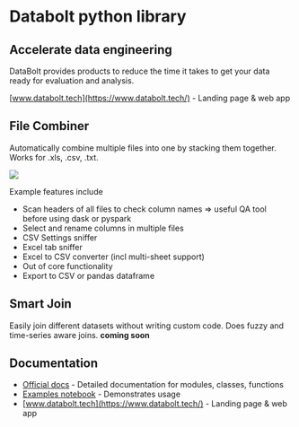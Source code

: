# Databolt python library

## Accelerate data engineering

DataBolt provides products to reduce the time it takes to get your data ready for evaluation and analysis.

[www.databolt.tech](https://www.databolt.tech/) - Landing page & web app

## File Combiner

Automatically combine multiple files into one by stacking them together. Works for .xls, .csv, .txt.

![](https://www.databolt.tech/images/combiner-landing-small.png)

Example features include

* Scan headers of all files to check column names => useful QA tool before using dask or pyspark
* Select and rename columns in multiple files
* CSV Settings sniffer
* Excel tab sniffer
* Excel to CSV converter (incl multi-sheet support)
* Out of core functionality
* Export to CSV or pandas dataframe

## Smart Join

Easily join different datasets without writing custom code. Does fuzzy and time-series aware joins.
__coming soon__

## Documentation

*  [Official docs](https://readthedocs.org/) - Detailed documentation for modules, classes, functions
*  [Examples notebook](https://github.com/d6t/d6t-lib/blob/master/examples.ipynb) - Demonstrates usage
*  [www.databolt.tech](https://www.databolt.tech/) - Landing page & web app
